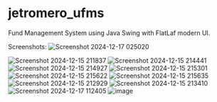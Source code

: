 # jetromero_ufms
Fund Management System using Java Swing with FlatLaf modern UI.

Screenshots:
![Screenshot 2024-12-17 025020](https://github.com/user-attachments/assets/95078591-00cc-4857-aa69-69abbac21351)

![Screenshot 2024-12-15 211837](https://github.com/user-attachments/assets/31c4eb0a-42b6-4d66-b0d9-087ceec974ff)
![Screenshot 2024-12-15 214441](https://github.com/user-attachments/assets/c3950030-b437-4462-a282-0fa99ca49ad7)
![Screenshot 2024-12-15 214927](https://github.com/user-attachments/assets/c7d94ac4-7a25-464c-b3f5-140944efe94d)
![Screenshot 2024-12-15 215301](https://github.com/user-attachments/assets/2c8ff272-f1b9-4523-a5ab-2f07a5360430)
![Screenshot 2024-12-15 215622](https://github.com/user-attachments/assets/7d6002f0-8e32-4588-8233-8ffa593fdc71)
![Screenshot 2024-12-15 215635](https://github.com/user-attachments/assets/c4ed242b-4e4f-4aa3-943d-9a5ae860937e)
![Screenshot 2024-12-15 212929](https://github.com/user-attachments/assets/f604c02c-f5db-479f-beb4-f69ac5aeb4f0)
![Screenshot 2024-12-15 213410](https://github.com/user-attachments/assets/bec18691-9408-47d4-9b7f-436d35deed54)
![Screenshot 2024-12-17 112405](https://github.com/user-attachments/assets/ed284d11-c755-4e9b-a20a-f98cb8586e10)
![image](https://github.com/user-attachments/assets/fe137b1e-75bf-43f6-b836-dde37cb701ef)

